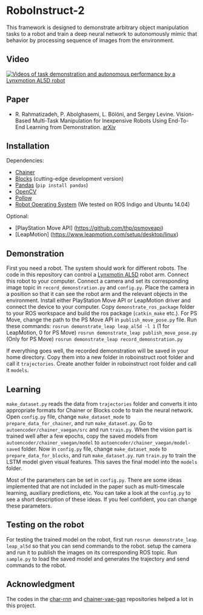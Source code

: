 # RoboInstruct-2

This framework is designed to demonstrate arbitrary object manipulation tasks to a robot and train a deep neural network to autonomously mimic that behavior by processing sequence of images from the environment.

Video
------------
[![Videos of task demonstration and autonomous performance by a Lynxmotion AL5D robot](https://img.youtube.com/vi/AqQFzoVsJfA/0.jpg)](https://www.youtube.com/watch?v=AqQFzoVsJfA&t=66s&index=1&list=PL5i33tEH-MHfrXjj_Nekl0jyqgdJomg_a)

Paper
------------
  * R. Rahmatizadeh, P. Abolghasemi, L. B&ouml;l&ouml;ni, and Sergey Levine.
	Vision-Based Multi-Task Manipulation for Inexpensive Robots Using End-To-End Learning from Demonstration.
	[arXiv](https://arxiv.org/abs/1707.02920)


Installation
------------
Dependencies:
  * [Chainer](https://chainer.org/)
  * [Blocks](http://blocks.readthedocs.io/en/latest/setup.html) (cutting-edge development version)
  * [Pandas](http://pandas.pydata.org/) (``pip install pandas``)
  * [OpenCV](http://www.pyimagesearch.com/2015/06/22/install-opencv-3-0-and-python-2-7-on-ubuntu)
  * [Pollow](https://pypi.python.org/pypi/Pillow/2.2.1)
  * [Robot Operating System](http://www.ros.org/install) (We tested on ROS Indigo and Ubuntu 14.04)

Optional:
  * [PlayStation Move API] (https://github.com/thp/psmoveapi) 
  * [LeapMotion] (https://www.leapmotion.com/setup/desktop/linux)
  
Demonstration
------------
First you need a robot. The system should work for different robots. The code in this repository can control a [Lynxmotin AL5D](http://www.lynxmotion.com/c-130-al5d.aspx) robot arm. Connect this robot to your computer. Connect a camera and set its corresponding image topic in ``record_demonstration.py`` and ``config.py``. Place the camera in a position so that it can see the robot arm and the relevant objects in the environment. Install either PlayStation Move API or LeapMotion driver and connect the device to your computer. Copy ``demonstrate_ros_package`` folder to your ROS workspace and build the ros package (``catkin_make`` etc.). For PS Move, change the path to the PS Move API in ``publish_move_pose.py`` file. Run these commands:
`rosrun demonstrate_leap leap_al5d -l 1` (1 for LeapMotion, 0 for PS Move)
`rosrun demonstrate_leap publish_move_pose.py` (Only for PS Move)
`rosrun demonstrate_leap record_demonstration.py`

If everything goes well, the recorded demonstration will be saved in your home directory. Copy them into a new folder in roboinstruct root folder and call it ``trajectories``. Create another folder in roboinstruct root folder and call it ``models``.

Learning
------------
``make_dataset.py`` reads the data from ``trajectories`` folder and converts it into appropriate formats for Chainer or Blocks code to train the neural network. Open ``config.py`` file, change ``make_dataset_mode`` to ``prepare_data_for_chainer``, and run ``make_dataset.py``. Go to ``autoencoder/chainer_vaegan/src`` and run ``train.py``. When the vision part is trained well after a few epochs, copy the saved models from ``autoencoder/chainer_vaegan/model`` to ``autoencoder/chainer_vaegan/model-saved`` folder. Now in ``config.py`` file, change ``make_dataset_mode`` to ``prepare_data_for_blocks``, and run ``make_dataset.py``. run ``train.py`` to train the LSTM model given visual features. This saves the final model into the ``models`` folder.

Most  of the parameters can be set in ``config.py``.
There are some ideas implemented that are not included in the paper such as multi-timescale learning, auxiliary predictions, etc. You can take a look at the ``config.py`` to see a short description of these ideas. If you feel confident, you can change these parameters.

Testing on the robot
------------
For testing the trained model on the robot, first run ``rosrun demonstrate_leap leap_al5d`` so that you can send commands to the robot. setup the camera and run it to publish the images on its corresponding ROS topic. Run ``sample.py`` to load the saved model and generates the trajectory and send commands to the robot.


Acknowledgment
------------
The codes in the [char-rnn](https://github.com/johnarevalo/blocks-char-rnn) and [chainer-vae-gan](https://github.com/dsanno/chainer-vae-gan) repositories helped a lot in this project.
